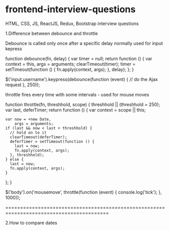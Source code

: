 # frontend-interview-questions
HTML, CSS, JS, ReactJS, Redux, Bootstrap interview questions

1.Difference between debounce and throttle

Debounce is called only once after a specific delay normally used for input kepress


function debounce(fn, delay) {
  var timer = null;
  return function () {
    var context = this, args = arguments;
    clearTimeout(timer);
    timer = setTimeout(function () {
      fn.apply(context, args);
    }, delay);
  };
}

$('input.username').keypress(debounce(function (event) {
  // do the Ajax request
}, 250));


throttle fires every time with some intervals - used for mouse moves

function throttle(fn, threshhold, scope) {
  threshhold || (threshhold = 250);
  var last,
      deferTimer;
  return function () {
    var context = scope || this;

    var now = +new Date,
        args = arguments;
    if (last && now < last + threshhold) {
      // hold on to it
      clearTimeout(deferTimer);
      deferTimer = setTimeout(function () {
        last = now;
        fn.apply(context, args);
      }, threshhold);
    } else {
      last = now;
      fn.apply(context, args);
    }
  };
}

$('body').on('mousemove', throttle(function (event) {
  console.log('tick');
}, 1000));


=========================================================================================

2.How to compare dates